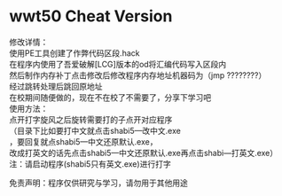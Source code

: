 # wwt50 Cheat Version  
修改详情：  
使用PE工具创建了作弊代码区段.hack  
在程序内使用了吾爱破解[LCG]版本的od将汇编代码写入区段内  
然后制作内存补丁点击修改后修改程序内存地址机器码为（jmp ????????）  
经过跳转处理后跳回原地址  
在校期间随便做的，现在不在校了不需要了，分享下学习吧  
使用方法：  
点开打字旋风之后旋转需要打的子点开对应程序  
（目录下比如要打中文就点击shabi5—改中文.exe  
，要回复就点shabi5—中文还原默认.exe，  
改成打英文的话先点击shabi5—中文还原默认.exe再点击shabi—打英文.exe）  
注：请启动程序(shabi5只有英文.exe)进行打字  
  
  免责声明：程序仅供研究与学习，请勿用于其他用途
